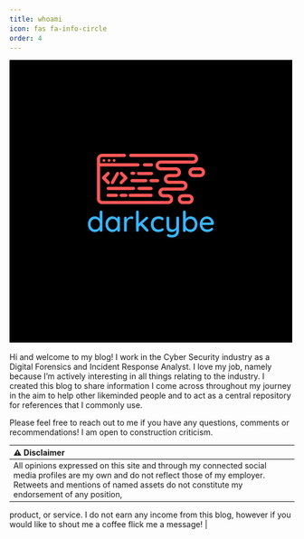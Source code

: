 ```yaml
---
title: whoami
icon: fas fa-info-circle
order: 4
---
```


![darkcybe.png](/assets/img/logo/darkcybe.png)

Hi and welcome to my blog! I work in the Cyber Security industry as a Digital Forensics and Incident Response Analyst. I love my job, namely because I’m actively interesting in all things relating to the industry. I created this blog to share information I come across throughout my journey in the aim to help other likeminded people and to act as a central repository for references that I commonly use.

Please feel free to reach out to me if you have any questions, comments or recommendations! I am open to construction criticism.

| :warning: Disclaimer                                                                                                |
|:--------------------------------------------------------------------------------------------------------------------|
| All opinions expressed on this site and through my connected social media profiles are my own and do not reflect    those of my employer. Retweets and mentions of named assets do not constitute my endorsement of any position, 
product, or service. I do not earn any income from this blog, however if you would like to shout me a coffee flick 
me a message!                                                                                                         |
